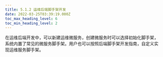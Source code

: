 ```yaml
---
title: 5.1.2 运维后端脚手架开发
date: 2022-03-25T03:39:19.000Z
toc_max_heading_level: 6
toc_min_heading_level: 2
---
```


在运维后端开发中，可以新建运维微服务，创建微服务时可以选择初始化脚手架，系统内置了常见的微服务脚手架。用户也可以按照后端脚手架开发指南，自定义实现运维服务脚手架。
